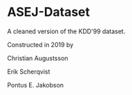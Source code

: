 # ASEJ-Dataset
A cleaned version of the KDD'99 dataset.



Constructed in 2019 by

Christian Augustsson

Erik Scherqvist

Pontus E. Jakobson
